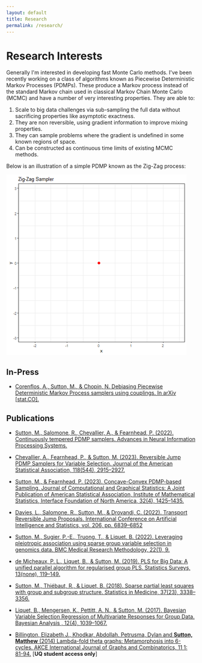 ```yaml
---
layout: default
title: Research
permalink: /research/
---
```


# Research Interests

Generally I'm interested in developing fast Monte Carlo methods. I've been recently working on a class of algorithms known as Piecewise Deterministic Markov Processes (PDMPs). These produce a Markov process instead of the standard Markov chain used in classical Markov Chain Monte Carlo (MCMC) and have a number of very interesting properties. They are able to:

1. Scale to big data challenges via sub-sampling the full data without sacrificing properties like asymptotic exactness.
2. They are non reversible, using gradient information to improve mixing properties.
3. They can sample problems where the gradient is undefined in some known regions of space. 
4. Can be constructed as continuous time limits of existing MCMC methods.

Below is an illustration of a simple PDMP known as the Zig-Zag process:

<img src="https://github.com/matt-sutton/ccpdmp/raw/main/animations/ZigZag.gif" alt="ZigZag Animation">

## In-Press

+ [Corenflos, A., Sutton, M., & Chopin, N. Debiasing Piecewise Deterministic Markov Process samplers using couplings. In arXiv [stat.CO].](http://arxiv.org/abs/2306.15422)

## Publications

+ [Sutton, M., Salomone, R., Chevallier, A., & Fearnhead, P. (2022). Continuously tempered PDMP samplers. Advances in Neural Information Processing Systems.](https://proceedings.neurips.cc/paper_files/paper/2022/hash/b5b939436789f76f08b9d0da5e81af7c-Abstract-Conference.html)

+ [Chevallier, A., Fearnhead, P., & Sutton, M. (2023). Reversible Jump PDMP Samplers for Variable Selection. Journal of the American Statistical Association, 118(544), 2915–2927.](https://doi.org/10.1080/01621459.2022.2099402)

+ [Sutton, M., & Fearnhead, P. (2023). Concave-Convex PDMP-based Sampling. Journal of Computational and Graphical Statistics: A Joint Publication of American Statistical Association, Institute of Mathematical Statistics, Interface Foundation of North America, 32(4), 1425–1435.](https://doi.org/10.1080/10618600.2023.2203735)

+ [Davies, L., Salomone, R., Sutton, M., & Drovandi, C. (2022). Transport Reversible Jump Proposals. International Conference on Artificial Intelligence and Statistics, vol. 206, pp. 6839–6852](https://proceedings.mlr.press/v206/davies23a.html )

+ [Sutton, M., Sugier, P.-E., Truong, T., & Liquet, B. (2022). Leveraging pleiotropic association using sparse group variable selection in genomics data. BMC Medical Research Methodology, 22(1), 9.](https://doi.org/10.1186/s12874-021-01491-8)

+ [de Micheaux, P. L., Liquet, B., & Sutton, M. (2019). PLS for Big Data: A unified parallel algorithm for regularised group PLS. Statistics Surveys, 13(none), 119–149.](https://doi.org/10.1214/19-SS125)

+ [Sutton, M., Thiébaut, R., & Liquet, B. (2018). Sparse partial least squares with group and subgroup structure. Statistics in Medicine, 37(23), 3338–3356.](https://doi.org/10.1002/sim.7821)

+ [Liquet, B., Mengersen, K., Pettitt, A. N., & Sutton, M. (2017). Bayesian Variable Selection Regression of Multivariate Responses for Group Data. Bayesian Analysis , 12(4), 1039–1067.](https://doi.org/10.1214/17-BA1081)

+ [Billington, Elizabeth J., Khodkar, Abdollah, Petrusma, Dylan and **Sutton, Matthew** (2014) Lambda-fold theta graphs: Metamorphosis into 6-cycles. AKCE International Journal of Graphs and Combinatorics, 11 1: 81-94.](http://espace.library.uq.edu.au/view/UQ:333454) [**UQ student access only**]

